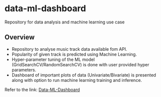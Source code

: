 # data-ml-dashboard
Repository for data analysis and machine learning use case

## Overview
* Repository to analyse music track data available fom API.
* Popularity of given track is predicted using Machine Learning.
* Hyper-parameter tuning of the ML model (GridSearchCV/RandomSearchCV) is done with user provided hyper parameters.
* Dashboard of important plots of data (Univariate/Bivariate) is presented along with option to run machine learning training and inference.

Refer to the link: [Data-ML-Dashboard](http://20.219.92.5:8501)
